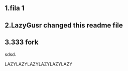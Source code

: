 ## 1.fila 1

## 2.LazyGusr changed this readme file

## 3.333 fork



sdsd.


LAZYLAZYLAZYLAZYLAZYLAZY
